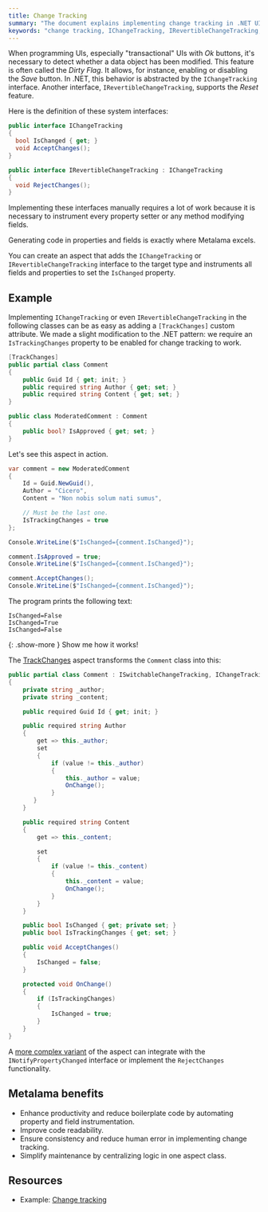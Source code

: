 ```yaml
---
title: Change Tracking
summary: "The document explains implementing change tracking in .NET UIs using `IChangeTracking` and `IRevertibleChangeTracking` interfaces with Metalama."
keywords: "change tracking, IChangeTracking, IRevertibleChangeTracking, Dirty Flag, Metalama, code generation, property instrumentation"
---
```


When programming UIs, especially "transactional" UIs with _Ok_ buttons, it's necessary to detect whether a data object has been modified. This feature is often called the _Dirty Flag_. It allows, for instance, enabling or disabling the _Save_ button. In .NET, this behavior is abstracted by the `IChangeTracking` interface. Another interface, `IRevertibleChangeTracking`, supports the _Reset_ feature.

Here is the definition of these system interfaces:

```csharp
public interface IChangeTracking
{
  bool IsChanged { get; }
  void AcceptChanges();
}

public interface IRevertibleChangeTracking : IChangeTracking
{
  void RejectChanges();
}
```

Implementing these interfaces manually requires a lot of work because it is necessary to instrument every property setter or any method modifying fields.

Generating code in properties and fields is exactly where Metalama excels.

You can create an aspect that adds the `IChangeTracking` or `IRevertibleChangeTracking` interface to the target type and instruments all fields and properties to set the `IsChanged` property.

## Example

Implementing `IChangeTracking` or even `IRevertibleChangeTracking` in the following classes can be as easy as adding a `[TrackChanges]` custom attribute. We made a slight modification to the .NET pattern: we require an `IsTrackingChanges` property to be enabled for change tracking to work.

```csharp
[TrackChanges]
public partial class Comment
{
    public Guid Id { get; init; }
    public required string Author { get; set; }
    public required string Content { get; set; }
}

public class ModeratedComment : Comment
{
    public bool? IsApproved { get; set; }
}
```

Let's see this aspect in action.

```csharp
var comment = new ModeratedComment
{
    Id = Guid.NewGuid(),
    Author = "Cicero",
    Content = "Non nobis solum nati sumus",

    // Must be the last one.
    IsTrackingChanges = true
};

Console.WriteLine($"IsChanged={comment.IsChanged}");

comment.IsApproved = true;
Console.WriteLine($"IsChanged={comment.IsChanged}");

comment.AcceptChanges();
Console.WriteLine($"IsChanged={comment.IsChanged}");
```

The program prints the following text:

```text
IsChanged=False
IsChanged=True
IsChanged=False
```

{: .show-more }
Show me how it works!

The [TrackChanges](https://doc.metalama.net/examples/change-tracking/change-tracking-1) aspect transforms the `Comment` class into this:

```csharp
public partial class Comment : ISwitchableChangeTracking, IChangeTracking
{
    private string _author;
    private string _content;

    public required Guid Id { get; init; }

    public required string Author
    {
        get => this._author;
        set
        {
            if (value != this._author)
            {
                this._author = value;
                OnChange();
            }
       }
    }

    public required string Content
    {
        get => this._content;

        set
        {
            if (value != this._content)
            {
                this._content = value;
                OnChange();
            }
        }
    }

    public bool IsChanged { get; private set; }
    public bool IsTrackingChanges { get; set; }

    public void AcceptChanges()
    {
        IsChanged = false;
    }

    protected void OnChange()
    {
        if (IsTrackingChanges)
        {
            IsChanged = true;
        }
    }
}
```

A [more complex variant](https://doc.metalama.net/examples/change-tracking/change-tracking-3) of the aspect can integrate with the `INotifyPropertyChanged` interface or implement the `RejectChanges` functionality.

## Metalama benefits

- Enhance productivity and reduce boilerplate code by automating property and field instrumentation.
- Improve code readability.
- Ensure consistency and reduce human error in implementing change tracking.
- Simplify maintenance by centralizing logic in one aspect class.

## Resources

* Example: [Change tracking](https://doc.metalama.net/examples/change-tracking)
